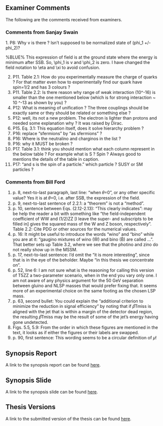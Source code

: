 ## Examiner Comments

The following are the comments received from examiners. 

### Comments from Sanjay Swain

<p>1. P8: Why v is there ? Isn’t supposed to be normalized state of (phi_1 +/- phi_2)?</p>
%BLUE%
This expression of field is at the ground state where the energy is minimum after SSB. So, \phi_1 is v and \phi_2 is zero. I have changed the field notation to \eta and \xi to avoid confusion.

2. P11. Table 2.1: How do you experimentally measure the charge of quarks ? For that matter even how to experimentally find our quark have spin=1/2 and has 3 colours ?
3. P11. Table 2.2: Is there reason why range of weak interaction (10^-16) is smaller than the one mentioned below (which is for strong interaction ~ 10 ^-13 as shown by you) ?
4. P12: What is meaning of unification ? The three couplings should be exactly same or they should be related or something else ? 
5. P12: well, its not a new problem. The electron is lighter than protons and needed some explanation why ? It was raised by Dirac.
6. P15. Eq. 3.1: This equation itself, does it solve hierarchy problem ?
7. P16: replace “sfermions” by “as sfermions” ?
8. P16: Where is the neutralino and charginos in the list ?
9. P16: why it MUST be broken ?
10. P17. Table 3.1:  think you should mention what each column represent in the below table ? For example what is S ?  Spin ? Always good to mentions the details of the table in caption.
11. P17: “and s is the spin of a particle.” which particle ? SUSY or SM particles ?


### Comments from Bill Ford

1. p. 8, next-to-last paragraph, last line: “when 𝜃=0”, or any other specific value? 
Yes it is at 𝜃=0, i.e. after SSB, the expression of the field.
2. p. 9, next-to-last sentence of 2.2.1: a “theorem” is not a “method”.
3. p. 10, sentence between Eqs. (2.12-2.13): “This clearly indicates”: may be help the reader a bit with something like “the field-independent coefficient of WW and (1/2)ZZ [I leave the super- and subscripts to be filled in] gives the squared mass of the W and Z boson, respectively”.
Table 2.2: Cite PDG or other sources for the numerical values.
4. p. 16: It might be useful to introduce the words “wino” and “bino” while you are at it: “gaugino mixtures of wino (W̃) and bino (B̃) are called …”. That better sets up Table 3.2, where we see that the photino and zino do not really show up in the MSSM.
5. p. 17, next-to-last sentence: I’d omit the “it is more interesting”, since that is in the eye of the beholder. Maybe “in this thesis we concentrate on”.
6. p. 52, line 6: I am not sure what is the reasoning for calling this version of T5ZZ a two-parameter scenario, when in the end you vary only one. I am not aware of any physics argument for the 50 GeV separation between gluino and NLSP masses that would prefer fixing that. It seems more of an experimental choice on the same footing as the chosen LSP mass.
7. p. 63, second bullet: You could explain the “additional criterion to minimize the reduction in signal efficiency” by noting that if 𝑝⃗Tmiss is aligned with the jet that is within a margin of the detector dead region, the resulting 𝑝⃗Tmiss may be the result of some of the jet’s energy having gone undetected.
8. Figs. 5.5, 5.9: From the order in which these figures are mentioned in the text, it looks as if either the figures or their labels are swapped.
9. p. 90, first sentence: This wording seems to be a circular definition of 𝜇!

## Synopsis Report
A link to the synopsis report can be found [here](). 

## Synopsis Slide
A link to the synopsis slide can be found [here](). 

## Thesis Versions
A link to the submitted version of the thesis can be found [here](). 

